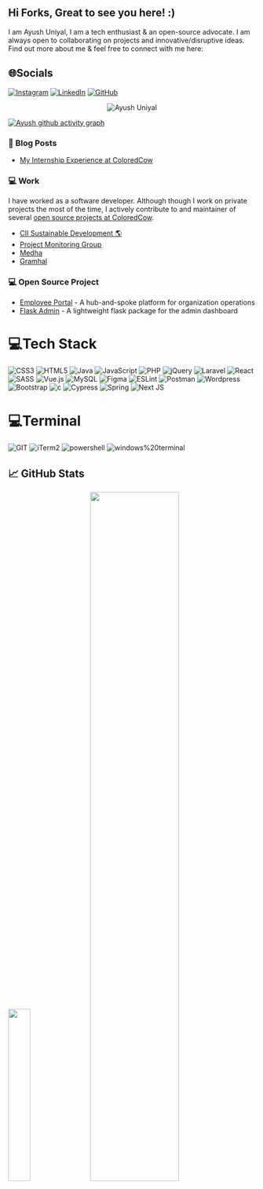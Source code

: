 ## Hi Forks, Great to see you here! :)

I am Ayush Uniyal, I am a tech enthusiast & an open-source advocate. I am always open to collaborating on projects and innovative/disruptive ideas. Find out more about me & feel free to connect with me here:

<!-- 📫 How to reach me: Email - ayush.uniyal@coloredcow.in -->

## 🌐Socials
[![Instagram](https://img.shields.io/badge/Instagram-E4405F?style=for-the-badge&logo=instagram&logoColor=white)](https://instagram.com/ayu.uniyal)
[![LinkedIn](https://img.shields.io/badge/LinkedIn-0077B5?style=for-the-badge&logo=linkedin&logoColor=white&link=https://www.linkedin.com/in/ayush-uniyal-31b230217/)](https://www.linkedin.com/in/ayush-uniyal-31b230217/)
[![GitHub](https://img.shields.io/badge/GitHub-100000?style=for-the-badge&logo=github&logoColor=white)](https://github.com/Ayush8923/)

<p align="center"> <img src="https://komarev.com/ghpvc/?username=Ayush8923&label=Profile%20views&color=0e75b6&style=flat" alt="Ayush Uniyal" /> </p>


<!-- [![Ayush's github activity graph](https://github-readme-activity-graph.cyclic.app/graph?username=Ayush8923&theme=react-dark)](https://github.com/Ayush8923/github-readme-activity-graph) -->
[![Ayush github activity graph](https://github-readme-activity-graph.vercel.app/graph?username=Ayush8923&theme=merko)](https://github.com/Ayush8923/github-readme-activity-graph)

### :newspaper: Blog Posts
- [My Internship Experience at ColoredCow](https://medium.com/@ayuuniyal7/my-internship-experience-at-colordcow-1fd9c848f8ef)


### :computer: Work

I have worked as a software developer. Although though I work on private projects the most of the time, I actively contribute to and maintainer of several [open source projects at ColoredCow](https://github.com/coloredcow).

- [CII Sustainable Development 🌎](https://sustainabledevelopment.in/brands/sustainability-summit/)
- [Project Monitoring Group](http://pmg.dpiit.gov.in/)
- [Medha](https://medha.org.in/)
- [Gramhal](https://www.gramhal.org/)

### :computer: Open Source Project
- [Employee Portal](https://github.com/ColoredCow/portal) - A hub-and-spoke platform for organization operations 
- [Flask Admin](https://github.com/Gramhal-Foundation/flask_admin) - A lightweight flask package for the admin dashboard

# 💻Tech Stack
![CSS3](https://img.shields.io/badge/css3-%231572B6.svg?style=for-the-badge&logo=css3&logoColor=white) ![HTML5](https://img.shields.io/badge/html5-%23E34F26.svg?style=for-the-badge&logo=html5&logoColor=white) ![Java](https://img.shields.io/badge/java-%23ED8B00.svg?style=for-the-badge&logo=java&logoColor=white) ![JavaScript](https://img.shields.io/badge/javascript-%23323330.svg?style=for-the-badge&logo=javascript&logoColor=%23F7DF1E) ![PHP](https://img.shields.io/badge/php-%23777BB4.svg?style=for-the-badge&logo=php&logoColor=white) ![jQuery](https://img.shields.io/badge/jquery-%230769AD.svg?style=for-the-badge&logo=jquery&logoColor=white) ![Laravel](https://img.shields.io/badge/laravel-%23FF2D20.svg?style=for-the-badge&logo=laravel&logoColor=white) ![React](https://img.shields.io/badge/react-%2320232a.svg?style=for-the-badge&logo=react&logoColor=%2361DAFB) ![SASS](https://img.shields.io/badge/SASS-hotpink.svg?style=for-the-badge&logo=SASS&logoColor=white) ![Vue.js](https://img.shields.io/badge/vuejs-%2335495e.svg?style=for-the-badge&logo=vuedotjs&logoColor=%234FC08D) ![MySQL](https://img.shields.io/badge/mysql-%2300f.svg?style=for-the-badge&logo=mysql&logoColor=white) 	![Figma](https://img.shields.io/badge/figma-%23F24E1E.svg?style=for-the-badge&logo=figma&logoColor=white) ![ESLint](https://img.shields.io/badge/ESLint-4B3263?style=for-the-badge&logo=eslint&logoColor=white) ![Postman](https://img.shields.io/badge/Postman-FF6C37?style=for-the-badge&logo=postman&logoColor=white)
![Wordpress](https://img.shields.io/badge/Wordpress-21759B?style=for-the-badge&logo=wordpress&logoColor=white)
![Bootstrap](https://img.shields.io/badge/Bootstrap-563D7C?style=for-the-badge&logo=bootstrap&logoColor=white)
![c](https://img.shields.io/badge/C%2B%2B-00599C?style=for-the-badge&logo=c%2B%2B&logoColor=white)
![Cypress](https://img.shields.io/badge/cypress-%2320232a.svg?style=for-the-badge&logo=cypress&logoColor=%black)
![Spring](https://img.shields.io/badge/spring-%236DB33F.svg?style=for-the-badge&logo=spring&logoColor=white)
![Next JS](https://img.shields.io/badge/Next-black?style=for-the-badge&logo=next.js&logoColor=white)


# 💻Terminal
![GIT](https://img.shields.io/badge/GIT-E44C30?style=for-the-badge&logo=git&logoColor=white)
![iTerm2](https://img.shields.io/badge/iTerm2-000000?style=for-the-badge&logo=iterm2&logoColor=white)
![powershell](https://img.shields.io/badge/powershell-5391FE?style=for-the-badge&logo=powershell&logoColor=white)
![windows%20terminal](https://img.shields.io/badge/windows%20terminal-4D4D4D?style=for-the-badge&logo=windows%20terminal&logoColor=white)

<!-- ### 🏆 GitHub Trophies

[![trophy](https://github-profile-trophy.vercel.app/?username=Ayush8923&margin-w=15)](https://github.com/Ayush8923/github-profile-trophy) -->

<h2>&#x1f4c8; GitHub Stats</h2>
<p align="left">
  <img src = "http://github-profile-summary-cards.vercel.app/api/cards/stats?username=Ayush8923&theme=tokyonight" width="30%">
  &nbsp;&nbsp;
  <img src="http://github-profile-summary-cards.vercel.app/api/cards/profile-details?username=Ayush8923&theme=tokyonight" width="60%" />
</p>

